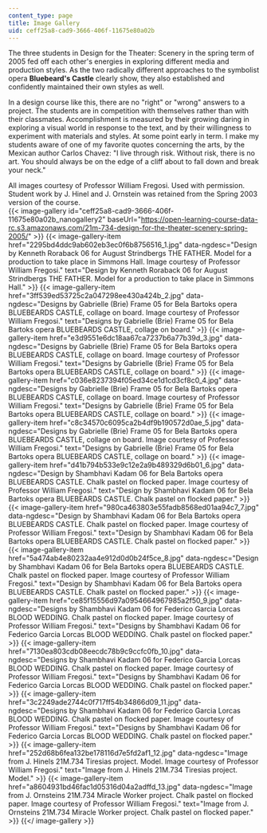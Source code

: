 ```yaml
---
content_type: page
title: Image Gallery
uid: ceff25a8-cad9-3666-406f-11675e80a02b
---
```


The three students in Design for the Theater: Scenery in the spring term of 2005 fed off each other's energies in exploring different media and production styles. As the two radically different approaches to the symbolist opera **Bluebeard's Castle** clearly show, they also established and confidently maintained their own styles as well.

In a design course like this, there are no "right" or "wrong" answers to a project. The students are in competition with themselves rather than with their classmates. Accomplishment is measured by their growing daring in exploring a visual world in response to the text, and by their willingness to experiment with materials and styles. At some point early in term. I make my students aware of one of my favorite quotes concerning the arts, by the Mexican author Carlos Chavez: "I live through risk. Without risk, there is no art. You should always be on the edge of a cliff about to fall down and break your neck."

All images courtesy of Professor William Fregosi. Used with permission. Student work by J. Hinel and J. Ornstein was retained from the Spring 2003 version of the course.[  
](/ans7870/21m/21m.734/s05/imagegallery/12.html)
{{< image-gallery id="ceff25a8-cad9-3666-406f-11675e80a02b_nanogallery2" baseUrl="https://open-learning-course-data-rc.s3.amazonaws.com/21m-734-design-for-the-theater-scenery-spring-2005/" >}}
{{< image-gallery-item href="2295bd4ddc9ab602eb3ec0f6b8756516_1.jpg" data-ngdesc="Design by Kenneth Roraback 06 for August Strindbergs THE FATHER. Model for a production to take place in Simmons Hall. Image courtesy of Professor William Fregosi." text="Design by Kenneth Roraback 06 for August Strindbergs THE FATHER. Model for a production to take place in Simmons Hall." >}}
{{< image-gallery-item href="3ff539ed53725c2a047298ee430a424b_2.jpg" data-ngdesc="Designs by Gabrielle (Brie) Frame 05 for Bela Bartoks opera BLUEBEARDS CASTLE, collage on board. Image courtesy of Professor William Fregosi." text="Designs by Gabrielle (Brie) Frame 05 for Bela Bartoks opera BLUEBEARDS CASTLE, collage on board." >}}
{{< image-gallery-item href="e3d9551e6dc18aa67ca7237b6a77b39d_3.jpg" data-ngdesc="Designs by Gabrielle (Brie) Frame 05 for Bela Bartoks opera BLUEBEARDS CASTLE, collage on board. Image courtesy of Professor William Fregosi." text="Designs by Gabrielle (Brie) Frame 05 for Bela Bartoks opera BLUEBEARDS CASTLE, collage on board." >}}
{{< image-gallery-item href="c036e8237394f05ed34ce1d1cd3cf8c0_4.jpg" data-ngdesc="Designs by Gabrielle (Brie) Frame 05 for Bela Bartoks opera BLUEBEARDS CASTLE, collage on board. Image courtesy of Professor William Fregosi." text="Designs by Gabrielle (Brie) Frame 05 for Bela Bartoks opera BLUEBEARDS CASTLE, collage on board." >}}
{{< image-gallery-item href="c8c34570c6095ca2b4df9b190572d0ae_5.jpg" data-ngdesc="Designs by Gabrielle (Brie) Frame 05 for Bela Bartoks opera BLUEBEARDS CASTLE, collage on board. Image courtesy of Professor William Fregosi." text="Designs by Gabrielle (Brie) Frame 05 for Bela Bartoks opera BLUEBEARDS CASTLE, collage on board." >}}
{{< image-gallery-item href="d41b794b533e9c12e2a9b489329d6b01_6.jpg" data-ngdesc="Design by Shambhavi Kadam 06 for Bela Bartoks opera BLUEBEARDS CASTLE. Chalk pastel on flocked paper. Image courtesy of Professor William Fregosi." text="Design by Shambhavi Kadam 06 for Bela Bartoks opera BLUEBEARDS CASTLE. Chalk pastel on flocked paper." >}}
{{< image-gallery-item href="980ca463803e55fadb8568ed01aa94c7_7.jpg" data-ngdesc="Design by Shambhavi Kadam 06 for Bela Bartoks opera BLUEBEARDS CASTLE. Chalk pastel on flocked paper. Image courtesy of Professor William Fregosi." text="Design by Shambhavi Kadam 06 for Bela Bartoks opera BLUEBEARDS CASTLE. Chalk pastel on flocked paper." >}}
{{< image-gallery-item href="5a474ab4e80232aa4e912d0d0b24f5ce_8.jpg" data-ngdesc="Design by Shambhavi Kadam 06 for Bela Bartoks opera BLUEBEARDS CASTLE. Chalk pastel on flocked paper. Image courtesy of Professor William Fregosi." text="Design by Shambhavi Kadam 06 for Bela Bartoks opera BLUEBEARDS CASTLE. Chalk pastel on flocked paper." >}}
{{< image-gallery-item href="ce85f15556d97a0954664967985a2f50_9.jpg" data-ngdesc="Designs by Shambhavi Kadam 06 for Federico Garcia Lorcas BLOOD WEDDING. Chalk pastel on flocked paper. Image courtesy of Professor William Fregosi." text="Designs by Shambhavi Kadam 06 for Federico Garcia Lorcas BLOOD WEDDING. Chalk pastel on flocked paper." >}}
{{< image-gallery-item href="7130ea803cdb08eecdc78b9c9ccfc0fb_10.jpg" data-ngdesc="Designs by Shambhavi Kadam 06 for Federico Garcia Lorcas BLOOD WEDDING. Chalk pastel on flocked paper. Image courtesy of Professor William Fregosi." text="Designs by Shambhavi Kadam 06 for Federico Garcia Lorcas BLOOD WEDDING. Chalk pastel on flocked paper." >}}
{{< image-gallery-item href="3c2249ade2744c0f717ff54b34866d09_11.jpg" data-ngdesc="Designs by Shambhavi Kadam 06 for Federico Garcia Lorcas BLOOD WEDDING. Chalk pastel on flocked paper. Image courtesy of Professor William Fregosi." text="Designs by Shambhavi Kadam 06 for Federico Garcia Lorcas BLOOD WEDDING. Chalk pastel on flocked paper." >}}
{{< image-gallery-item href="252d68b6fea132be178116d7e5fd2af1_12.jpg" data-ngdesc="Image from J. Hinels 21M.734 Tiresias project. Model. Image courtesy of Professor William Fregosi." text="Image from J. Hinels 21M.734 Tiresias project. Model." >}}
{{< image-gallery-item href="a8604931bd46fac1d05316d04a2adffd_13.jpg" data-ngdesc="Image from J. Ornsteins 21M.734 Miracle Worker project. Chalk pastel on flocked paper. Image courtesy of Professor William Fregosi." text="Image from J. Ornsteins 21M.734 Miracle Worker project. Chalk pastel on flocked paper." >}}
{{</ image-gallery >}}